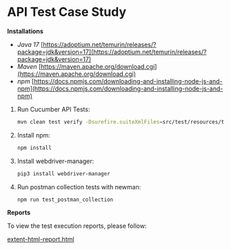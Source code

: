# API Test Case Study



**Installations**

*   _Java 17_ [https://adoptium.net/temurin/releases/?package=jdk&version=17](https://adoptium.net/temurin/releases/?package=jdk&version=17)
*   _Maven_ [https://maven.apache.org/download.cgi](https://maven.apache.org/download.cgi)
*   _npm_ [https://docs.npmjs.com/downloading-and-installing-node-js-and-npm](https://docs.npmjs.com/downloading-and-installing-node-js-and-npm)

1. Run Cucumber API Tests:

   ```bash
   mvn clean test verify -Dsurefire.suiteXmlFiles=src/test/resources/testng.xml
   
2. Install npm:
	
   ```bash
   npm install

3. Install webdriver-manager:

    ```bash
    pip3 install webdriver-manager
4. Run postman collection tests with newman:

   ```bash
   npm run test_postman_collection   

**Reports**

To view the test execution reports, please follow:
    
  [extent-html-report.html](target/extent-reports/extent-html-report.html)

    
